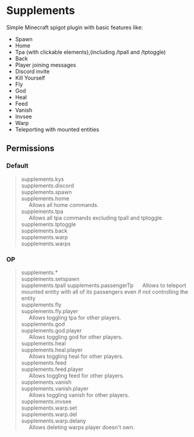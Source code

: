 # Supplements

Simple Minecraft spigot plugin with basic features like:

- Spawn
- Home
- Tpa (with clickable elements),(including /tpall and /tptoggle)
- Back
- Player joining messages
- Discord invite
- Kill Yourself
- Fly
- God
- Heal
- Feed
- Vanish
- Invsee
- Warp
- Teleporting with mounted entities

## Permissions

### Default

>supplements.kys  
>supplements.discord  
>supplements.spawn  
>supplements.home  
>&nbsp;&nbsp;&nbsp;&nbsp; Allows all home commands.  
>supplements.tpa  
>&nbsp;&nbsp;&nbsp;&nbsp; Allows all tpa commands excluding tpall and tptoggle.  
>supplements.tptoggle  
>supplements.back    
>supplements.warp  
>supplements.warps  
### OP

>supplements.*  
>supplements.setspawn   
>supplements.tpall 
>supplements.passengerTp 
>&nbsp;&nbsp;&nbsp;&nbsp; Allows to teleport mounted entity with all of its passengers even if not controlling the entity  
>supplements.fly  
>supplements.fly.player   
>&nbsp;&nbsp;&nbsp;&nbsp; Allows toggling tpa for other players.  
>supplements.god  
>supplements.god.player  
>&nbsp;&nbsp;&nbsp;&nbsp; Allows toggling god for other players.  
>supplements.heal  
>supplements.heal.player  
>&nbsp;&nbsp;&nbsp;&nbsp; Allows toggling heal for other players.  
>supplements.feed  
>supplements.feed.player  
>&nbsp;&nbsp;&nbsp;&nbsp; Allows toggling feed for other players.  
>supplements.vanish  
>supplements.vanish.player  
>&nbsp;&nbsp;&nbsp;&nbsp; Allows toggling vanish for other players.  
>supplements.invsee  
>supplements.warp.set  
>supplements.warp.del  
>supplements.warp.delany  
> &nbsp;&nbsp;&nbsp;&nbsp; Allows deleting warps player doesn't own.    